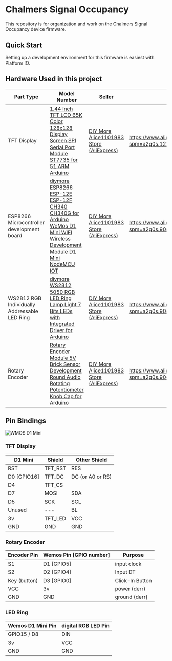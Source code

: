 # Chalmers Signal Occupancy

This repository is for organization and work on the Chalmers Signal Occupancy device firmware.

## Quick Start

Setting up a development environment for this firmware is easiest with Platform IO.

## Hardware Used in this project

| Part Type                                    | Model Number                                                                                                                                                                                                                                                                                                                                                                                                   | Seller                                                                                                                    | Link                                                                                   | Picture                              |
| -------------------------------------------- | -------------------------------------------------------------------------------------------------------------------------------------------------------------------------------------------------------------------------------------------------------------------------------------------------------------------------------------------------------------------------------------------------------------- | ------------------------------------------------------------------------------------------------------------------------- | -------------------------------------------------------------------------------------- | ------------------------------------ |
| TFT Display                                  | [1.44 Inch TFT LCD 65K Color 128x128 Display Screen SPI Serial Port Module ST7735 for 51 ARM Arduino](https://www.aliexpress.com/item/1-44-Inch-TFT-LCD-65K-Color-128x128-Display-Screen-SPI-Serial-Port-Module-ST7735-for/33014277663.html "1.44 Inch TFT LCD 65K Color 128x128 Display Screen SPI Serial Port Module ST7735 for 51 ARM Arduino")                                                             | [DIY More Alice1101983 Store (AliExpress)](https://www.aliexpress.com/store/2178016?spm=a2g0s.9042647.0.0.7ff24c4dD8jpYV) | https://www.aliexpress.com/item/33014277663.html?spm=a2g0s.12269583.0.0.5f7713304vjAGt | ![](https://i.imgur.com/9U5iU5Z.png) |
| ESP8266 Microcontroller development board    | [diymore ESP8266 ESP-12E ESP-12F CH340 CH340G for Arduino WeMos D1 Mini WIFI Wireless Development Module D1 Mini NodeMCU IOT](https://www.aliexpress.com/item/diymore-ESP8266-ESP-12E-ESP-12F-CH340-CH340G-for-Arduino-WeMos-D1-Mini-WIFI-Wireless-Development/32975485449.html "diymore ESP8266 ESP-12E ESP-12F CH340 CH340G for Arduino WeMos D1 Mini WIFI Wireless Development Module D1 Mini NodeMCU IOT") | [DIY More Alice1101983 Store (AliExpress)](https://www.aliexpress.com/store/2178016?spm=a2g0s.9042647.0.0.7ff24c4dD8jpYV) | https://www.aliexpress.com/item/32975485449.html?spm=a2g0s.9042311.0.0.5fda4c4dbZOZGj  | ![](https://i.imgur.com/zQkQXjP.png) |
| WS2812 RGB Individually Addressable LED Ring | [diymore WS2812 5050 RGB LED Ring Lamp Light 7 Bits LEDs with Integrated Driver for Arduino](https://www.aliexpress.com/item/diymore-WS2812-5050-RGB-LED-Ring-Lamp-Light-7-Bits-LEDs-with-Integrated-Driver-for-Arduino/32668340327.html?spm=a2g0s.9042311.0.0.5fda4c4dbZOZGj "diymore WS2812 5050 RGB LED Ring Lamp Light 7 Bits LEDs with Integrated Driver for Arduino")                                    | [DIY More Alice1101983 Store (AliExpress)](https://www.aliexpress.com/store/2178016?spm=a2g0s.9042647.0.0.7ff24c4dD8jpYV) | https://www.aliexpress.com/item/32668340327.html?spm=a2g0s.9042311.0.0.5fda4c4dbZOZGj  | ![](https://i.imgur.com/8jlq77c.png) |
| Rotary Encoder                               | [Rotary Encoder Module 5V Brick Sensor Development Round Audio Rotating Potentiometer Knob Cap for Arduino](https://www.aliexpress.com/item/Rotary-Encoder-Module-5V-Brick-Sensor-Development-Round-Audio-Rotating-Potentiometer-Knob-Cap-for-Arduino/32908505224.html "Rotary Encoder Module 5V Brick Sensor Development Round Audio Rotating Potentiometer Knob Cap for Arduino")                            | [DIY More Alice1101983 Store (AliExpress)](https://www.aliexpress.com/store/2178016?spm=a2g0s.9042647.0.0.7ff24c4dD8jpYV) | https://www.aliexpress.com/item/32908505224.html?spm=a2g0s.9042311.0.0.5fda4c4dbZOZGj  | ![](https://i.imgur.com/urflyU1.png) |

## Pin Bindings

![ WMOS D1 Mini ](https://i2.wp.com/randomnerdtutorials.com/wp-content/uploads/2019/05/ESP8266-WeMos-D1-Mini-pinout-gpio-pin.png?w=715&quality=100&strip=all&ssl=1)

### TFT Display

| D1 Mini     | Shield  | Other Shield     |
| ----------- | ------- | ---------------- |
| RST         | TFT_RST | RES              |
| D0 [GPIO16] | TFT_DC  | DC (or A0 or RS) |
| D4          | TFT_CS  |                  |
| D7          | MOSI    | SDA              |
| D5          | SCK     | SCL              |
| Unused      | ---     | BL               |
| 3v          | TFT_LED | VCC              |
| GND         | GND     | GND              |

### Rotary Encoder

| Encoder Pin  | Wemos Pin [GPIO number] | Purpose         |
| ------------ | ----------------------- | --------------- |
| S1           | D1 [GPIO5]              | input clock     |
| S2           | D2 [GPIO4]              | Input DT        |
| Key (button) | D3 [GPIO0]              | Click-In Button |
| VCC          | 3v                      | power (derr)    |
| GND          | GND                     | ground (derr)   |

### LED Ring

| Wemos D1 Mini Pin | digital RGB LED Pin |
| ----------------- | ------------------- |
| GPIO15 / D8       | DIN                 |
| 3v                | VCC                 |
| GND               | GND                 |

